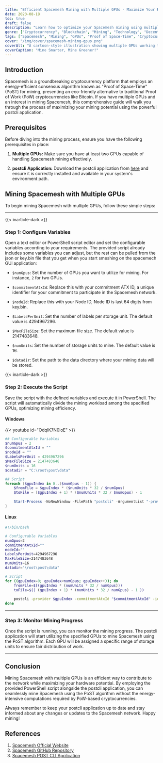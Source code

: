 ```yaml
---
title: "Efficient Spacemesh Mining with Multiple GPUs - Maximize Your Reward"
date: 2023-08-18
toc: true
draft: false
description: "Learn how to optimize your Spacemesh mining using multiple GPUs with the eco-friendly PoST algorithm and maximize your rewards."
genre: ["Cryptocurrency", "Blockchain", "Mining", "Technology", "Decentralized", "GPU Mining", "Proof of Space-Time", "Eco-friendly", "Crypto Tips", "Digital Assets"]
tags: ["Spacemesh", "Mining", "GPUs", "Proof of Space-Time", "Cryptocurrency", "Blockchain", "Eco-friendly", "Decentralized", "PoST Algorithm", "Mining Guide", "Crypto Tips", "Rewards", "Optimization", "Energy-efficient", "GPU Mining", "Digital Assets", "Technology", "Decentralization", "Proof of Space", "Space-Time Mining", "Maximizing Mining Efficiency", "Eco-friendly Cryptocurrency", "Spacemesh Network", "GPU Mining Setup", "Mining with Multiple GPUs", "Decentralized Blockchain Mining", "Crypto Mining Tips", "Efficient GPU Mining", "Proof of Space-Time Algorithm", "Cryptocurrency Rewards"]
cover: "/img/cover/spacemesh-mining-gpus.png"
coverAlt: "A cartoon-style illustration showing multiple GPUs working together to mine Spacemesh."
coverCaption: "Mine Smarter, Mine Greener!"
---
```

## Introduction

Spacemesh is a groundbreaking cryptocurrency platform that employs an energy-efficient consensus algorithm known as "Proof of Space-Time" (PoST) for mining, presenting an eco-friendly alternative to traditional Proof of Work (PoW) cryptocurrencies like Bitcoin. If you have multiple GPUs and an interest in mining Spacemesh, this comprehensive guide will walk you through the process of maximizing your mining potential using the powerful postcli application.

## Prerequisites

Before diving into the mining process, ensure you have the following prerequisites in place:

1. **Multiple GPUs:** Make sure you have at least two GPUs capable of handling Spacemesh mining effectively.

2. **postcli Application:** Download the postcli application from [here](https://github.com/spacemeshos/post/) and ensure it is correctly installed and available in your system's environment path.

## Mining Spacemesh with Multiple GPUs

To begin mining Spacemesh with multiple GPUs, follow these simple steps:

______

{{< inarticle-dark >}}

### Step 1: Configure Variables

Open a text editor or PowerShell script editor and set the configurable variables according to your requirements. 
The provided script already includes some variables you can adjust, but the rest can be pulled from the json or key.bin file that you get when you start smeshing on the spacemech GUI application:

- `$numGpus`: Set the number of GPUs you want to utilize for mining. For instance, `2` for two GPUs.

- `$commitmentAtxId`: Replace this with your commitment ATX ID, a unique identifier for your commitment to participate in the Spacemesh network.

- `$nodeId`: Replace this with your Node ID, Node ID is last 64 digits from key.bin.

- `$LabelsPerUnit`: Set the number of labels per storage unit. The default value is 4294967296.

- `$MaxFileSize`: Set the maximum file size. The default value is 2147483648.

- `$numUnits`: Set the number of storage units to mine. The default value is 16.

- `$datadir`: Set the path to the data directory where your mining data will be stored.

{{< inarticle-dark >}}

### Step 2: Execute the Script

Save the script with the defined variables and execute it in PowerShell. The script will automatically divide the mining workload among the specified GPUs, optimizing mining efficiency.

#### Windows

{{< youtube id="OdqIK7N0loE" >}}

```powershell
## Configurable Variables
$numGpus = 2
$commitmentAtxId = ""
$nodeId = ""
$LabelsPerUnit = 4294967296
$MaxFileSize = 2147483648
$numUnits = 16
$datadir = "C:\root\post\data"

## Script
foreach ($gpuIndex in 0..($numGpus - 1)) {
    $fromFile = $gpuIndex * ($numUnits * 32 / $numGpus)
    $toFile = ($gpuIndex + 1) * ($numUnits * 32 / $numGpus) - 1
    
    Start-Process -NoNewWindow -FilePath "postcli" -ArgumentList "-provider $gpuIndex", "-commitmentAtxId", $commitmentAtxId, "-id", $nodeId, "-labelsPerUnit", $LabelsPerUnit, "-maxFileSize", $MaxFileSize , "-numUnits", $numUnits, "-datadir", $datadir, "-fromFile", $fromFile, "-toFile", $toFile
}
```

#### Linux
```bash
#!/bin/bash

# Configurable Variables
numGpus=2
commitmentAtxId=""
nodeId=""
LabelsPerUnit=4294967296
MaxFileSize=2147483648
numUnits=16
datadir="\root\post\data"

# Script
for ((gpuIndex=0; gpuIndex<numGpus; gpuIndex++)); do
    fromFile=$((gpuIndex * (numUnits * 32 / numGpus)))
    toFile=$(( (gpuIndex + 1) * (numUnits * 32 / numGpus) - 1 ))
    
    postcli -provider $gpuIndex -commitmentAtxId "$commitmentAtxId" -id "$nodeId" -labelsPerUnit $LabelsPerUnit -maxFileSize $MaxFileSize -numUnits $numUnits -datadir "$datadir" -fromFile $fromFile -toFile $toFile &
done
```
______

### Step 3: Monitor Mining Progress

Once the script is running, you can monitor the mining progress. The postcli application will start utilizing the specified GPUs to mine Spacemesh using the PoST algorithm. Each GPU will be assigned a specific range of storage units to ensure fair distribution of work.

______

## Conclusion

Mining Spacemesh with multiple GPUs is an efficient way to contribute to the network while maximizing your hardware potential. By employing the provided PowerShell script alongside the postcli application, you can seamlessly mine Spacemesh using the PoST algorithm without the energy-intensive computations required by PoW-based cryptocurrencies.

Always remember to keep your postcli application up to date and stay informed about any changes or updates to the Spacemesh network. Happy mining!

## References

1. [Spacemesh Official Website](https://spacemesh.io/)
2. [Spacemesh GitHub Repository](https://github.com/spacemeshos/)
3. [Spacemesh POST CLI Application](https://github.com/spacemeshos/post)
